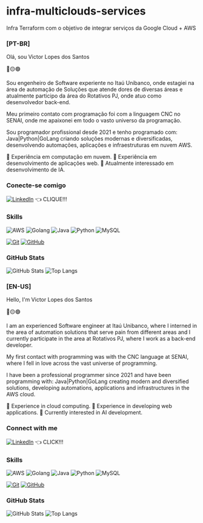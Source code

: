 # infra-multiclouds-services
Infra Terraform com o objetivo de integrar serviços da Google Cloud + AWS

### [PT-BR]
Olá, sou Victor Lopes dos Santos

🔴🟡🟢

Sou engenheiro de Software experiente no Itaú Unibanco, onde estagiei na área
de automação de Soluções que atende dores de diversas áreas e atualmente participo da área
do Rotativos PJ, onde atuo como desenvolvedor back-end.

Meu primeiro contato com programação foi com a linguagem CNC no SENAI, onde me apaixonei
em todo o vasto universo da programação.

Sou programador profissional desde 2021 e tenho programado com: Java|Python|GoLang criando soluções modernas e diversificadas, desenvolvendo automações, aplicações e infraestruturas em nuvem AWS.

📌 Experiência em computação em nuvem.
📌 Experiência em desenvolvimento de aplicações web.
📌 Atualmente interessado em desenvolvimento de IA.

### Conecte-se comigo
[![LinkedIn](https://img.shields.io/badge/LinkedIn-0077B5?style=for-the-badge&logo=linkedin&logoColor=white)](https://www.linkedin.com/public-profile/settings?trk=d_flagship3_profile_self_view_public_profile) 👈 CLIQUE!!!

### Skills
![AWS](https://img.shields.io/badge/AWS-000.svg?style=for-the-badge&logo=amazon-aws&logoColor=white)
![Golang](https://img.shields.io/badge/Go-00ADD8?style=for-the-badge&logo=go&logoColor=white)
![Java](https://img.shields.io/badge/java-%23ED8B00.svg?style=for-the-badge&logo=openjdk&logoColor=white)
![Python](https://img.shields.io/badge/python-3670A0?style=for-the-badge&logo=python&logoColor=ffdd54)
![MySQL](https://img.shields.io/badge/MySQL-00000F?style=for-the-badge&logo=mysql&logoColor=white)


[![Git](https://img.shields.io/badge/Git-000?style=for-the-badge&logo=git&logoColor=E94D5F)](https://git-scm.com/doc)
[![GitHub](https://img.shields.io/badge/GitHub-000?style=for-the-badge&logo=github&logoColor=30A3DC)](https://docs.github.com/)

### GitHub Stats

![GitHub Stats](https://github-readme-stats.vercel.app/api?username=VLSexe&theme=transparent&bg_color=000&border_color=30A3DC&show_icons=true&icon_color=30A3DC&title_color=E94D5F&text_color=FFF)
![Top Langs](https://github-readme-stats-git-masterrstaa-rickstaa.vercel.app/api/top-langs/?username=VLSexe&layout=compact&bg_color=000&border_color=30A3DC&title_color=E94D5F&text_color=FFF)

###
### [EN-US]
Hello, I'm Victor Lopes dos Santos

🔴🟡🟢 

I am an experienced Software engineer at Itaú Unibanco, where I interned in the area
of automation solutions that serve pain from different areas and I currently participate in the area
at Rotativos PJ, where I work as a back-end developer.

My first contact with programming was with the CNC language at SENAI, where I fell in love
across the vast universe of programming.

I have been a professional programmer since 2021 and have been programming with: Java|Python|GoLang creating modern and diversified solutions, developing automations, applications and infrastructures in the AWS cloud.

📌 Experience in cloud computing.
📌 Experience in developing web applications.
📌 Currently interested in AI development.

### Connect with me
[![LinkedIn](https://img.shields.io/badge/LinkedIn-0077B5?style=for-the-badge&logo=linkedin&logoColor=white)](https://www.linkedin.com/public-profile/settings?trk=d_flagship3_profile_self_view_public_profile) 👈 CLICK!!!

### Skills
![AWS](https://img.shields.io/badge/AWS-000.svg?style=for-the-badge&logo=amazon-aws&logoColor=white)
![Golang](https://img.shields.io/badge/Go-00ADD8?style=for-the-badge&logo=go&logoColor=white)
![Java](https://img.shields.io/badge/java-%23ED8B00.svg?style=for-the-badge&logo=openjdk&logoColor=white)
![Python](https://img.shields.io/badge/python-3670A0?style=for-the-badge&logo=python&logoColor=ffdd54)
![MySQL](https://img.shields.io/badge/MySQL-00000F?style=for-the-badge&logo=mysql&logoColor=white)

[![Git](https://img.shields.io/badge/Git-000?style=for-the-badge&logo=git&logoColor=E94D5F)](https://git-scm.com/doc)
[![GitHub](https://img.shields.io/badge/GitHub-000?style=for-the-badge&logo=github&logoColor=30A3DC)](https://docs.github.com/)

### GitHub Stats

![GitHub Stats](https://github-readme-stats.vercel.app/api?username=VLSexe&theme=transparent&bg_color=000&border_color=30A3DC&show_icons=true&icon_color=30A3DC&title_color=E94D5F&text_color=FFF)
![Top Langs](https://github-readme-stats-git-masterrstaa-rickstaa.vercel.app/api/top-langs/?username=VLSexe&layout=compact&bg_color=000&border_color=30A3DC&title_color=E94D5F&text_color=FFF)

